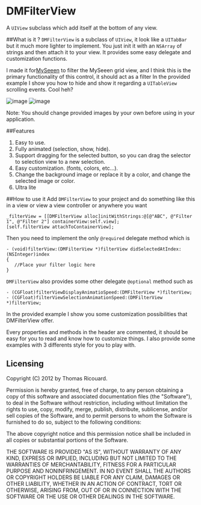 DMFilterView
============

A `UIView` subclass which add itself at the bottom of any view.

##What is it ? 
`DMFilterView` is a subclass of `UIView`, it look like a `UITabBar` but it much more lighter to implement. You just init it with an `NSArray` of strings and then attach it to your view. 
It provides some easy delegate and customization functions.

I made it for[MySeeen](http://myseeenapp.com) to filter the MySeeen grid view, and I think this is the primary functionality of this control, it should act as a filter 
In the provided example I show you how to hide and show it regarding a `UITableView` scrolling events. 
Cool heh?

![image](https://raw.github.com/Dimillian/DMFilterView/master/image1.png)
![image](https://raw.github.com/Dimillian/DMFilterView/master/image2.png)

Note: You should change provided images by your own before using in your application.

##Features
1. Easy to use.
2. Fully animated (selection, show, hide).
3. Support dragging for the selected button, so you can drag the selector to selection view to a new selection.
4. Easy customization. (fonts, colors, etc…).
5. Change the background image or replace it by a color, and change the selected image or color.
6. Ultra lite

##How to use it
Add `DMFilterView` to your project and do something like this in a view or view a view controller or anywhere you want

	_filterView = [[DMFilterView alloc]initWithStrings:@[@"ABC", @"Filter 1", @"Filter 2"] containerView:self.view];
	[self.filterView attachToContainerView];

Then you need to implement the only `@required` delegate method which is

	- (void)filterView:(DMFilterView *)filterView didSelectedAtIndex:(NSInteger)index
	{
	   //Place your filter logic here
	}

`DMFilterView` also provides some other delegate `@optional` method such as

	- (CGFloat)filterViewDisplayAnimatioSpeed:(DMFilterView *)filterView;
	- (CGFloat)filterViewSelectionAnimationSpeed:(DMFilterView *)filterView;

In the provided example I show you some customization possibilities that DMFilterView offer.

Every properties and methods in the header are commented, it should be easy for you to read and know how to customize things. I also provide some examples with 3 differents style for you to play with.

	
## Licensing 
Copyright (C) 2012 by Thomas Ricouard. 

Permission is hereby granted, free of charge, to any person obtaining a copy
of this software and associated documentation files (the "Software"), to deal
in the Software without restriction, including without limitation the rights
to use, copy, modify, merge, publish, distribute, sublicense, and/or sell
copies of the Software, and to permit persons to whom the Software is
furnished to do so, subject to the following conditions:

The above copyright notice and this permission notice shall be included in
all copies or substantial portions of the Software.

THE SOFTWARE IS PROVIDED "AS IS", WITHOUT WARRANTY OF ANY KIND, EXPRESS OR
IMPLIED, INCLUDING BUT NOT LIMITED TO THE WARRANTIES OF MERCHANTABILITY,
FITNESS FOR A PARTICULAR PURPOSE AND NONINFRINGEMENT. IN NO EVENT SHALL THE
AUTHORS OR COPYRIGHT HOLDERS BE LIABLE FOR ANY CLAIM, DAMAGES OR OTHER
LIABILITY, WHETHER IN AN ACTION OF CONTRACT, TORT OR OTHERWISE, ARISING FROM,
OUT OF OR IN CONNECTION WITH THE SOFTWARE OR THE USE OR OTHER DEALINGS IN
THE SOFTWARE.

